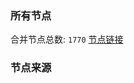 ### 所有节点
合并节点总数: `1770`
[节点链接](https://raw.githubusercontent.com/rzhy1/11/master/sub/sub_merge_base64.txt)

### 节点来源
